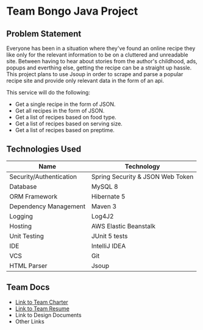 # Team Bongo Java Project

## Problem Statement
Everyone has been in a situation where they've found an online recipe they like
only for the relevant information to be on a cluttered and unreadable site. Between having to hear
about stories from the author's childhood, ads, popups and everthing else, getting the recipe can be a 
straight up hassle. This project plans to use Jsoup in order to scrape and parse a popular
recipe site and provide only relevant data in the form of an api. 

This service will do the following:
- Get a single recipe in the form of JSON.
- Get all recipes in the form of JSON.
- Get a list of recipes based on food type.
- Get a list of recipes based on serving size.
- Get a list of recipes based on preptime.

## Technologies Used
| Name  | Technology    |
|-----------|-----------|
| Security/Authentication | Spring Security & JSON Web Token |
| Database | MySQL 8 |
| ORM Framework | Hibernate 5 |
| Dependency Management | Maven 3 |
| Logging | Log4J2 |
| Hosting | AWS Elastic Beanstalk |
| Unit Testing | JUnit 5 tests |
| IDE | IntelliJ IDEA |
| VCS | Git |
|HTML Parser | Jsoup  | 

## Team Docs 
- [Link to Team Charter](https://github.com/mad-java-ent-f21/teamBongo/blob/main/Documents/Charter.md)
- [Link to Team Resume](https://github.com/mad-java-ent-f21/teamBongo/blob/main/Documents/Resume.md)
- Link to Design Documents
- Other Links